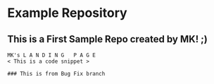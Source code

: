 # Example Repository

## This is a First Sample Repo created by MK! ;)

``` 
MK's L A N D I N G   P A G E
< This is a code snippet >

### This is from Bug Fix branch